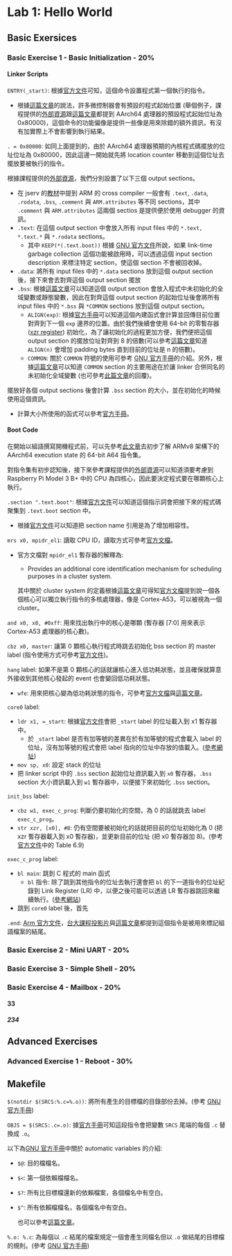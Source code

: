 # Lab 1: Hello World

## Basic Exersices

### Basic Exercise 1 - Basic Initialization - 20%

#### Linker Scripts

`ENTRY(_start)`: 根據[官方文件](https://sourceware.org/binutils/docs/ld/Entry-Point.html)可知，這個命令設置程式第一個執行的指令。

* 根據[這篇文章](https://stackoverflow.com/questions/40606700/what-does-entry-mean-in-a-linker-script)的說法，許多微控制器會有預設的程式起始位置 (舉個例子，課程提供的[外部資源](https://github.com/bztsrc/raspi3-tutorial/tree/master/01_bareminimum)跟[這篇文章](https://forums.raspberrypi.com/viewtopic.php?t=328000)都提到 AArch64 處理器的預設程式起始位址為 0x80000)，這個命令的功能偏像是提供一些像是用來除錯的額外資訊，有沒有加實際上不會影響到執行結果。

`. = 0x80000`: 如同上面提到的，由於 AArch64 處理器預期的內核程式碼擺放的位址位址為 0x80000，因此這邊一開始就先將 location counter 移動到這個位址去擺放要被執行的指令。

根據課程提供的[外部資源](https://github.com/bztsrc/raspi3-tutorial/blob/master/02_multicorec/link.ld)，我們分別設置了以下三個 output sections。

* 在 jserv 的[教材](https://wiki.csie.ncku.edu.tw/embedded/Lab19/stm32-prog.pdf)中提到 ARM 的 cross compiler 一般會有 `.text`, `.data`, `.rodata`, `.bss`, `.comment` 與 `ARM.attributes` 等不同 sections，其中 `.comment` 與 `ARM.attributes` 這兩個 sectios 是提供便於使用 debugger 的資訊。
* `.text`: 在這個 output section 中會放入所有 input files 中的 `*.text, *.text.*` 與 `*.rodata` sections。
  * 其中 `KEEP(*(.text.boot))` 根據 [GNU 官方文件](https://sourceware.org/binutils/docs/ld/Input-Section-Keep.html#Input-Section-Keep)所說，如果 link-time garbage collection 這個功能被啟用時，可以透過這個 input section description 來標注特定 section，使這個 section 不會被回收掉。
* `.data`: 將所有 input files 中的 `*.data` sections 放到這個 output section 後，接下來會去對齊這個 output section 擺放
* `.bss`: 根據[這篇文章](https://pinglinblog.wordpress.com/2016/10/18/linux-%E7%A8%8B%E5%BA%8F%E7%9A%84-memory-layout-%E5%88%9D%E6%B7%BA%E8%AA%8D%E8%AD%98/)可以知道這個 output section 會放入程式中未初始化的全域變數或靜態變數，因此在對齊這個 output section 的起始位址後會將所有 input files 中的 `*.bss` 與 `*COMMON` sections 放到這個 output section。
  * `ALIGN(exp)`: 根據[官方手冊](https://ftp.gnu.org/old-gnu/Manuals/ld-2.9.1/html_node/ld_14.html)可以知道這個內建函式會計算並回傳目前位置對齊到下一個 `exp` 邊界的位置。由於我們後續會使用 64-bit 的零暫存器 ([xzr register](https://developer.arm.com/documentation/den0024/a/ARMv8-Registers/AArch64-special-registers)) 初始化，為了讓初始化的過程更加方便，我們便把這個 output section 的擺放位址對齊到 8 的倍數(可以參考[這篇文章](https://stackoverflow.com/questions/8458084/align-in-linker-scripts)知道 `ALIGN(n)` 會增加 padding bytes 直到目前的位址是 n 的倍數)。
  * `COMMON`: 關於 `COMMON` 符號的使用可參考 [GNU 官方手冊](https://sourceware.org/binutils/docs/ld/Input-Section-Common.html)的介紹。另外，根據[這篇文章](https://swaywang.blogspot.com/2012/06/elfbss-sectioncommon-section.html)可以知道 `COMMON` section 的主要用途在於讓 linker 合併同名的未初始化全域變數 (也可參考[此篇文章](https://stackoverflow.com/questions/16835716/bss-vs-common-what-goes-where)的回覆)。

擺放好各個 output sections 後會計算 `.bss` section 的大小，並在初始化的時候使用這個資訊。

* 計算大小所使用的函式可以參考[官方手冊](https://ftp.gnu.org/old-gnu/Manuals/ld-2.9.1/html_node/ld_14.html)。

#### Boot Code

在開始以組語撰寫開機程式前，可以先參考[此文章](https://winddoing.github.io/post/7190.html)去初步了解 ARMv8 架構下的 AArch64 execution state 的 64-bit A64 指令集。

對指令集有初步認知後，接下來參考課程提供的[外部資源](https://github.com/bztsrc/raspi3-tutorial/tree/master/01_bareminimum)可以知道須要考慮到 Raspberry Pi Model 3 B+ 中的 CPU 為四核心，因此要決定程式要在哪顆核心上執行。

`.section ".text.boot"`: 根據[官方文件](https://sourceware.org/binutils/docs/as/Section.html)可以知道這個指示詞會把接下來的程式碼聚集到 `.text.boot` section 中。

* 根據[官方文件](https://sourceware.org/binutils/docs/as/Section.html)可以知道把 section name 引用是為了增加相容性。

`mrs x0, mpidr_el1`: 讀取 CPU ID，讀取方式可參考[官方文檔](https://developer.arm.com/documentation/ddi0500/j/System-Control/AArch64-register-descriptions/Multiprocessor-Affinity-Register?lang=en)。

* 官方文檔對 `mpidr_el1` 暫存器的解釋為:
  * Provides an additional core identification mechanism for scheduling purposes in a cluster system.
  
  其中關於 cluster system 的定義根據[這篇文章](https://blog.csdn.net/djkeyzx/article/details/132270341)可得知[官方文檔](https://developer.arm.com/documentation/den0024/a/Multi-core-processors/Multi-processing-systems?lang=en)提到說一個各個核心可以獨立執行指令的多核處理器，像是 Cortex-A53，可以被視為一個 cluster。

`and x0, x0, #0xff`: 用來找出執行中的核心是哪顆 (暫存器 [7:0] 用來表示 Cortex-A53 處理器的核心數)。

`cbz x0, master`: 讓第 0 顆核心執行程式時跳去初始化 bss section 的 master label (指令使用方式可參考[官方文件](https://developer.arm.com/documentation/den0024/a/The-A64-instruction-set/Flow-control))。

`hang` label: 如果不是第 0 顆核心的話就讓核心進入低功耗狀態，並且確保就算意外接收到其他核心發起的 event 也會變回低功耗狀態。

* `wfe`: 用來把核心變為低功耗狀態的指令，可參考[官方文檔](https://developer.arm.com/documentation/den0024/a/Power-Management/Assembly-language-power-instructions)與[這篇文章](http://www.wowotech.net/armv8a_arch/wfe_wfi.html)。

`core0` label:

* `ldr x1, =_start`: 根據[官方文件](https://developer.arm.com/documentation/dui0379/e/writing-arm-assembly-language/load-addresses-into-registers)會把 `_start` label 的位址載入到 x1 暫存器中。
  * 於 `_start` label 是否有加等號的差異在於有加等號的程式會載入 label 的位址，沒有加等號的程式會把 label 指向的位址中存放的值載入。([參考網址](https://www.cnblogs.com/blogernice/articles/13840178.html))
* `mov sp, x0`: 設定 stack 的位址
* 把 linker script 中的 `.bss` section 起始位址資訊載入到 `x0` 暫存器，`.bss` section 大小資訊載入到 `w1` 暫存器中，以便接下來初始化 `.bss` section。

`init_bss` label:

* `cbz w1, exec_c_prog`: 判斷仍要初始化的空間，為 0 的話就跳去 label `exec_c_prog`。
* `str xzr, [x0], #8`: 仍有空間要被初始化的話就把目前的位址初始化為 0 (把 xzr 暫存器載入到 x0 暫存器)，並更新目前的位址 (把 x0 暫存器加 8)。(參考[官方文件](https://developer.arm.com/documentation/den0024/a/The-A64-instruction-set/Memory-access-instructions/Specifying-the-address-for-a-Load-or-Store-instruction)中的 Table 6.9)

`exec_c_prog` label:

* `bl main`: 跳到 C 程式的 main 函式
  * `bl` 指令: 除了跳到其他指令的位址去執行還會把 `bl` 的下一道指令的位址紀錄到 Link Register (LR) 中，以便之後可能可以透過 LR 暫存器跳回來繼續執行。([參考網站](https://stackoverflow.com/questions/34091898/bl-instruction-arm-how-does-it-work))
* 跳到 `core0` label 後，首先

`.end`: [Arm 官方文件](https://developer.arm.com/documentation/100068/0622/Migrating-from-armasm-to-the-armclang-Integrated-Assembler/Miscellaneous-directives?lang=en)，[台大課程投影片](https://www.csie.ntu.edu.tw/~cyy/courses/assembly/12fall/lectures/handouts/lec10_ARMasm.pdf)與[這篇文章](https://stackoverflow.com/questions/22486532/the-end-directive-in-assembly-language)都提到這個指令是被用來標記組語檔案的結尾。

### Basic Exercise 2 - Mini UART - 20%

### Basic Exercise 3 - Simple Shell - 20%

### Basic Exercise 4 - Mailbox - 20%

#### 33

##### 234

## Advanced Exercises

### Advanced Exercise 1 - Reboot - 30%

## Makefile

`$(notdir $(SRCS:%.c=%.o))`: 將所有產生的目標檔的目錄部份去掉。(參考 [GNU 官方手冊](https://www.gnu.org/software/make/manual/html_node/File-Name-Functions.html))

`OBJS = $(SRCS:.c=.o)`: 據[官方手冊](https://www.gnu.org/software/make/manual/make.html#Substitution-Refs)可知這段指令會把變數 `SRCS` 尾端的每個 `.c` 替換成 `.o`。

以下為[GNU 官方手冊](https://www.gnu.org/software/make/manual/html_node/Automatic-Variables.html)中關於 automatic variables 的介紹:

* `$@`: 目的檔檔名。
* `$<`: 第一個依賴檔檔名。
* `$?`: 所有比目標檔還新的依賴檔案，各個檔名中有空白。
* `$^`: 所有依賴檔檔名，各個檔名中有空白。
  
  也可以參考[這篇文章](https://jasonblog.github.io/note/gunmake/makefile_zhong_de_,_%5E,__,__fu_hao.html)。

`%.o: %.c`: 為每個以 `.c` 結尾的檔案規定一個會產生同檔名但以 `.o` 做結尾的目標檔的規則。(參考 [GNU 官方手冊](https://www.gnu.org/software/make/manual/html_node/Pattern-Match.html))
